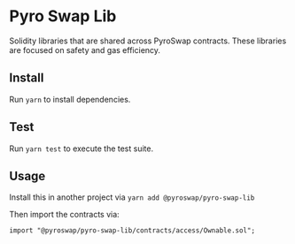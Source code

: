 # Pyro Swap Lib


Solidity libraries that are shared across PyroSwap contracts. These libraries are focused on safety and gas efficiency.

## Install

Run `yarn` to install dependencies.

## Test

Run `yarn test` to execute the test suite.

## Usage

Install this in another project via `yarn add @pyroswap/pyro-swap-lib`

Then import the contracts via:

```solidity
import "@pyroswap/pyro-swap-lib/contracts/access/Ownable.sol";
```
